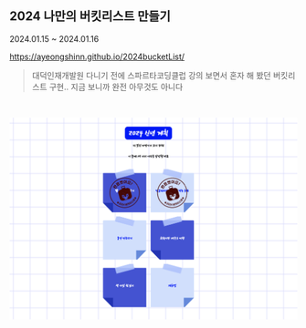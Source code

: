## 2024 나만의 버킷리스트 만들기

2024.01.15 ~ 2024.01.16

https://ayeongshinn.github.io/2024bucketList/

> 대덕인재개발원 다니기 전에 스파르타코딩클럽 강의 보면서 혼자 해 봤던 버킷리스트 구현.. 지금 보니까 완전 아무것도 아니다

<br>

![2024 버킷리스트 이미지](https://github.com/ayeongshinn/2024bucketList/raw/main/2024bucketList.png)
